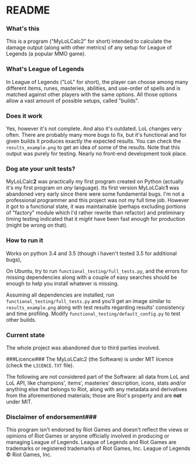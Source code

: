 # README #

### What's this ###
This is a program ("MyLoLCalc2" for short) intended to calculate the damage output (along with other metrics) of any setup for League of Legends (a popular MMO game). 

###  What's League of Legends ###
In League of Legends ("LoL" for short), the player can choose among many different items, runes, masteries, abilities, and use-order of spells and is matched against other players with the same options. All those options allow a vast amount of possible setups, called "builds". 

### Does it work ###
Yes, however it's not complete. And also it's outdated. LoL changes very often. There are probably many more bugs to fix, but it's functional and for given builds it produces exactly the expected results. 
You can check the `results_example.png` to get an idea of some of the results. Note that this output was purely for testing. Nearly no front-end development took place.

### Dog ate your unit tests? ###
MyLoLCalc**2** was practically my first program created on Python (actually it's my first program on *any* language). Its first version MyLoLCalc**1** was abandoned very early since there were some fundamental bugs. 
I'm not a professional programmer and this project was not my full time job. However it got to a functional state, it was maintainable (perhaps excluding portions of "factory" module which I'd rather rewrite than refactor) and preliminary timing testing indicated that it _might_ have been fast enough for production (might be wrong on that). 


### How to run it ###
Works on python 3.4 and 3.5 (though i haven't tested 3.5 for additional bugs), 

On Ubuntu, try to run `functional_testing/full_tests.py`, and the errors for missing dependencies along with a couple of easy searches should be enough to help you install whatever is missing.

Assuming all dependencies are installed, run  `functional_testing/full_tests.py` and you'll get an image similar to `results_example.png` along with test results regarding results' consistency and time profiling. Modify `functional_testing/default_config.py` to test other builds.


### Current state ###
The whole project was abandoned due to third parties involved. 


###Licence###
The MyLoLCalc2 (the Software) is under MIT licence (check the `LICENCE.TXT` file).

The following are not considered part of the Software:
all data from LoL and LoL API, like champions', items', masteries' description,
icons, stats and/or anything else that belongs to Riot,
along with any metadata and derivatives from the aforementioned materials;
those are Riot's property and are **not** under MIT.



### Disclaimer of endorsement###

This program isn't endorsed by Riot Games and doesn't reflect the views or opinions of Riot Games or anyone officially involved in producing or managing League of Legends. League of Legends and Riot Games are trademarks or registered trademarks of Riot Games, Inc. League of Legends © Riot Games, Inc.